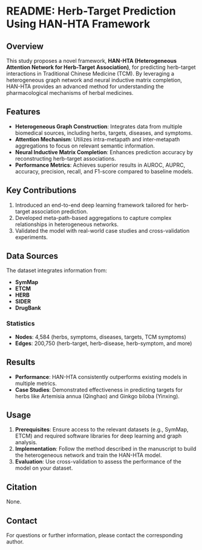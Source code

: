 # README: Herb-Target Prediction Using HAN-HTA Framework

## Overview
This study proposes a novel framework, **HAN-HTA (Heterogeneous Attention Network for Herb-Target Association)**, for predicting herb-target interactions in Traditional Chinese Medicine (TCM). By leveraging a heterogeneous graph network and neural inductive matrix completion, HAN-HTA provides an advanced method for understanding the pharmacological mechanisms of herbal medicines.

## Features
- **Heterogeneous Graph Construction**: Integrates data from multiple biomedical sources, including herbs, targets, diseases, and symptoms.
- **Attention Mechanism**: Utilizes intra-metapath and inter-metapath aggregations to focus on relevant semantic information.
- **Neural Inductive Matrix Completion**: Enhances prediction accuracy by reconstructing herb-target associations.
- **Performance Metrics**: Achieves superior results in AUROC, AUPRC, accuracy, precision, recall, and F1-score compared to baseline models.

## Key Contributions
1. Introduced an end-to-end deep learning framework tailored for herb-target association prediction.
2. Developed meta-path-based aggregations to capture complex relationships in heterogeneous networks.
3. Validated the model with real-world case studies and cross-validation experiments.

## Data Sources
The dataset integrates information from:
- **SymMap**  
- **ETCM**  
- **HERB**  
- **SIDER**  
- **DrugBank**

### Statistics
- **Nodes**: 4,584 (herbs, symptoms, diseases, targets, TCM symptoms)
- **Edges**: 200,750 (herb-target, herb-disease, herb-symptom, and more)

## Results
- **Performance**: HAN-HTA consistently outperforms existing models in multiple metrics.
- **Case Studies**: Demonstrated effectiveness in predicting targets for herbs like Artemisia annua (Qinghao) and Ginkgo biloba (Yinxing).

## Usage
1. **Prerequisites**: Ensure access to the relevant datasets (e.g., SymMap, ETCM) and required software libraries for deep learning and graph analysis.
2. **Implementation**: Follow the method described in the manuscript to build the heterogeneous network and train the HAN-HTA model.
3. **Evaluation**: Use cross-validation to assess the performance of the model on your dataset.

## Citation
None.

## Contact
For questions or further information, please contact the corresponding author.
